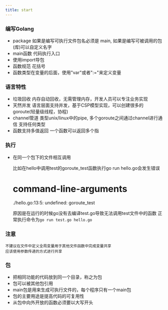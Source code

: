 ```yaml
---
title: start
---
```


### 编写Golang
- package 如果是编写可执行文件包名必须是 main, 如果是编写可被调用的包(库)可以自定义名字
- main函数 代码执行入口
- 使用import导包
- 函数规范 花括号
- 函数类型在变量的后面，使用"var"或者":="来定义变量

### 语言特性
- 垃圾回收
    内存自动回收，无需管理内存，开发人员可以专注业务实现
- 天然并发
    语言层面支持并发，基于CSP模型实现，可以创建很多的goroute(轻量级线程，协程)
- channel管道
    类型unix/linux中的pipe, 多个goroute之间通过channel进行通信
    支持任何类型  
- 函数支持多值返回
    一个函数可以返回多个指

### 执行
- 在同一个包下的文件相互调用
    
    比如在hello中调用test的goroute_test函数执行go run hello.go会发生错误
    
    # command-line-arguments
    
    ./hello.go:13:5: undefined: goroute_test
    
    原因是在运行的时候go没有去编译test.go导致无法调用test文件中的函数
    正常执行命令为`go run test.go hello.go`

### 注意
    不建议在文件中定义全局变量用于其他文件函数中完成变量共享
    应该使用参数传递的方式进行共享
    
### 包
- 把相同功能的代码放到同一个目录，称之为包
- 包可以被其他包引用
- main包是用来生成可执行文件的，每个程序只有一个main包
- 包的主要用途是提高代码的可复用性
- 从包中向外开放的函数必须要以大写开头